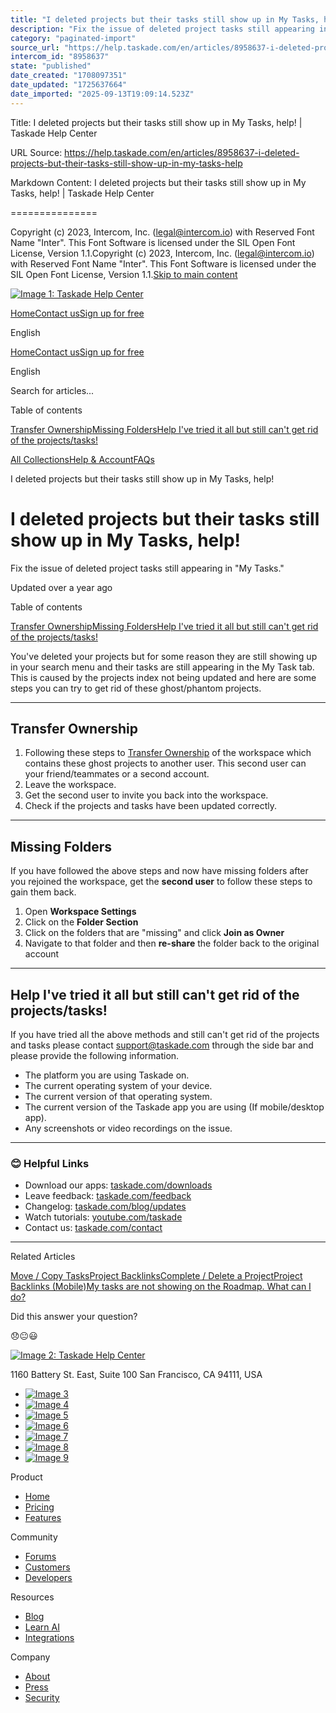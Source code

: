 ```yaml
---
title: "I deleted projects but their tasks still show up in My Tasks, help!"
description: "Fix the issue of deleted project tasks still appearing in \"My Tasks.\""
category: "paginated-import"
source_url: "https://help.taskade.com/en/articles/8958637-i-deleted-projects-but-their-tasks-still-show-up-in-my-tasks-help"
intercom_id: "8958637"
state: "published"
date_created: "1708097351"
date_updated: "1725637664"
date_imported: "2025-09-13T19:09:14.523Z"
---
```


Title: I deleted projects but their tasks still show up in My Tasks, help! | Taskade Help Center

URL Source: https://help.taskade.com/en/articles/8958637-i-deleted-projects-but-their-tasks-still-show-up-in-my-tasks-help

Markdown Content:
I deleted projects but their tasks still show up in My Tasks, help! | Taskade Help Center

===============

Copyright (c) 2023, Intercom, Inc. (legal@intercom.io) with Reserved Font Name "Inter". This Font Software is licensed under the SIL Open Font License, Version 1.1.Copyright (c) 2023, Intercom, Inc. (legal@intercom.io) with Reserved Font Name "Inter". This Font Software is licensed under the SIL Open Font License, Version 1.1.[Skip to main content](https://help.taskade.com/en/articles/8958637-i-deleted-projects-but-their-tasks-still-show-up-in-my-tasks-help#main-content)

[![Image 1: Taskade Help Center](https://downloads.intercomcdn.com/i/o/490280/d14603621e78c833c2d0e66f/2d1230f35f3009fff25b2989e93312a5.png)](https://help.taskade.com/en/)

[Home](https://www.taskade.com/)[Contact us](https://www.taskade.com/contact)[Sign up for free](https://www.taskade.com/signup)

English

[Home](https://www.taskade.com/)[Contact us](https://www.taskade.com/contact)[Sign up for free](https://www.taskade.com/signup)

English

Search for articles... 

Table of contents

[Transfer Ownership](https://help.taskade.com/en/articles/8958637-i-deleted-projects-but-their-tasks-still-show-up-in-my-tasks-help#h_87bd0b078c)[Missing Folders](https://help.taskade.com/en/articles/8958637-i-deleted-projects-but-their-tasks-still-show-up-in-my-tasks-help#h_64a9489373)[Help I've tried it all but still can't get rid of the projects/tasks!](https://help.taskade.com/en/articles/8958637-i-deleted-projects-but-their-tasks-still-show-up-in-my-tasks-help#h_6d5d8dc7cf)

[All Collections](https://help.taskade.com/en/)[Help & Account](https://help.taskade.com/en/collections/8400891-help-account)[FAQs](https://help.taskade.com/en/collections/8400898-faqs)

I deleted projects but their tasks still show up in My Tasks, help!

I deleted projects but their tasks still show up in My Tasks, help!
===================================================================

Fix the issue of deleted project tasks still appearing in "My Tasks."

Updated over a year ago

Table of contents

[Transfer Ownership](https://help.taskade.com/en/articles/8958637-i-deleted-projects-but-their-tasks-still-show-up-in-my-tasks-help#h_87bd0b078c)[Missing Folders](https://help.taskade.com/en/articles/8958637-i-deleted-projects-but-their-tasks-still-show-up-in-my-tasks-help#h_64a9489373)[Help I've tried it all but still can't get rid of the projects/tasks!](https://help.taskade.com/en/articles/8958637-i-deleted-projects-but-their-tasks-still-show-up-in-my-tasks-help#h_6d5d8dc7cf)

You've deleted your projects but for some reason they are still showing up in your search menu and their tasks are still appearing in the My Task tab. This is caused by the projects index not being updated and here are some steps you can try to get rid of these ghost/phantom projects.

* * *

**Transfer Ownership**
----------------------

1.   Following these steps to [Transfer Ownership](https://intercom.help/taskade/en/articles/8958656) of the workspace which contains these ghost projects to another user. This second user can your friend/teammates or a second account. 
2.   Leave the workspace. 
3.   Get the second user to invite you back into the workspace. 
4.   Check if the projects and tasks have been updated correctly. 

* * *

Missing Folders
---------------

If you have followed the above steps and now have missing folders after you rejoined the workspace, get the **second user** to follow these steps to gain them back.

1.   Open **Workspace Settings** 
2.   Click on the **Folder Section** 
3.   Click on the folders that are "missing" and click **Join as Owner** 
4.   Navigate to that folder and then **re-share** the folder back to the original account  

* * *

**Help I've tried it all but still can't get rid of the projects/tasks!**
-------------------------------------------------------------------------

If you have tried all the above methods and still can't get rid of the projects and tasks please contact [support@taskade.com](mailto:support@taskade.com) through the side bar and please provide the following information.

*   The platform you are using Taskade on. 
*   The current operating system of your device. 
*   The current version of that operating system. 
*   The current version of the Taskade app you are using (If mobile/desktop app). 
*   Any screenshots or video recordings on the issue. 

* * *

### **😊 Helpful Links**

*   Download our apps: [taskade.com/downloads](https://taskade.com/downloads) 
*   Leave feedback: [taskade.com/feedback](https://taskade.com/feedback) 
*   Changelog: [taskade.com/blog/updates](https://taskade.com/blog/updates) 
*   Watch tutorials: [youtube.com/taskade](https://youtube.com/taskade) 
*   Contact us: [taskade.com/contact](https://taskade.com/contact) 

* * *

Related Articles

[Move / Copy Tasks](https://help.taskade.com/en/articles/8958416-move-copy-tasks)[Project Backlinks](https://help.taskade.com/en/articles/8958504-project-backlinks)[Complete / Delete a Project](https://help.taskade.com/en/articles/8958517-complete-delete-a-project)[Project Backlinks (Mobile)](https://help.taskade.com/en/articles/8958562-project-backlinks-mobile)[My tasks are not showing on the Roadmap. What can I do?](https://help.taskade.com/en/articles/8958665-my-tasks-are-not-showing-on-the-roadmap-what-can-i-do)

Did this answer your question?

😞😐😃

[![Image 2: Taskade Help Center](https://downloads.intercomcdn.com/i/o/566097/5267af56373cca21ec2cea67/2d1230f35f3009fff25b2989e93312a5.png)](https://help.taskade.com/en/)

11‌60 Battery St. East, Suite 100 San‌ Francisco, CA 94111, USA

*   [![Image 3](https://intercom.help/taskade/assets/svg/icon:social-linkedin/ffffff)](https://www.linkedin.com/company/taskade/)
*   [![Image 4](https://intercom.help/taskade/assets/svg/icon:social-facebook/ffffff)](https://www.facebook.com/taskade)
*   [![Image 5](https://intercom.help/taskade/assets/svg/icon:social-github/ffffff)](https://github.com/taskade)
*   [![Image 6](https://intercom.help/taskade/assets/svg/icon:social-instagram/ffffff)](https://www.instagram.com/taskade)
*   [![Image 7](https://intercom.help/taskade/assets/svg/icon:social-youtube/ffffff)](https://www.youtube.com/taskade)
*   [![Image 8](https://intercom.help/taskade/assets/svg/icon:social-reddit/ffffff)](https://www.reddit.com/r/taskade)
*   [![Image 9](https://intercom.help/taskade/assets/svg/icon:social-twitter-x/ffffff)](https://www.twitter.com/taskade)

Product

*   [Home](https://www.taskade.com/)
*   [Pricing](https://www.taskade.com/pricing)
*   [Features](https://www.taskade.com/features)

Community

*   [Forums](https://www.taskade.com/community)
*   [Customers](https://taskade.com/reviews)
*   [Developers](https://developers.taskade.com/)

Resources

*   [Blog](https://www.taskade.com/blog/)
*   [Learn AI](https://www.taskade.com/learn)
*   [Integrations](https://www.taskade.com/integrations)

Company

*   [About](https://www.taskade.com/about)
*   [Press](https://www.taskade.com/press)
*   [Security](https://www.taskade.com/security)
